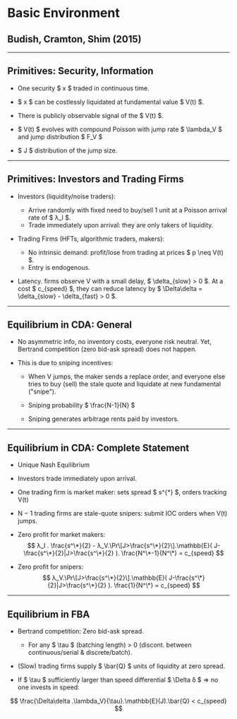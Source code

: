  
# Basic Environment
 
## Budish, Cramton, Shim (2015)

---------------------------------------------------------

## Primitives: Security, Information

* One security $ x $ traded in continuous time.

* $ x $ can be costlessly liquidated at fundamental value $ V(t) $. 

* There is publicly observable signal of the $ V(t) $.  
 <!--no asymmetric information, costs of inventory, etc "best case scenario for price discovery"-->

* $ V(t) $ evolves with compound Poisson with jump rate $ \lambda_V $ and jump distribution $ F_V $ 
<!--  Finite support; Symmetric with mean zero-->

* $ J $ distribution of the jump size.  
<!--abs value of F_v realizations-->

---------------------------------------------------------

## Primitives: Investors and Trading Firms

<!--end users of financial markets: mutual funds, pension funds, hedge funds, etc. -->

* Investors (liquidity/noise traders):
    * Arrive randomly with fixed need to buy/sell 1 unit at a Poisson arrival rate of $ λ_I $. 
    * Trade immediately upon arrival: they are only takers  of liquidity. 

* Trading Firms (HFTs, algorithmic traders, makers):
    * No intrinsic demand: profit/lose from trading at prices $ p \neq V(t) $.
    * Entry is endogenous.
    
* Latency. firms observe V with a small delay, $ \delta_{slow} > 0 $. At a cost $ c_{speed} $, they can reduce latency by $ \Delta\delta = \delta_{slow} - \delta_{fast} > 0 $. 
      
---------------------------------------------------------

## Equilibrium in CDA: General
 
* No asymmetric info, no inventory costs, everyone risk neutral. Yet, Bertrand competition (zero bid-ask spread) does not happen. 
  
* This is due to sniping incentives:
    
    * When V jumps, the maker sends a replace order, and everyone else tries to buy (sell) the stale quote and liquidate at new fundamental ("snipe").
    
    * Sniping probability $ \frac{N-1}{N} $
    
    * Sniping generates arbitrage rents paid by investors.

---------------------------------------------------------

## Equilibrium in CDA: Complete Statement 
 
* Unique Nash Equilibrium

* Investors trade immediately upon arrival.
 
* One trading firm is market maker: sets spread $ s^{*} $, orders tracking V(t)
 
* N − 1 trading firms are stale-quote snipers: submit IOC orders when V(t) jumps.
  
* Zero profit for market makers: 
$$ λ_I . \frac{s^\*}{2} - λ_V.\Pr\[J>\frac{s^\*}{2}\].\mathbb{E}( J-\frac{s^\*}{2}|J>\frac{s^\*}{2} ). \frac{N^\*-1}{N^\*} = c_{speed} $$

* Zero profit for snipers: 
$$ λ_V.\Pr\[J>\frac{s^\*}{2}\].\mathbb{E}( J-\frac{s^\*}{2}|J>\frac{s^\*}{2} ). \frac{1}{N^\*} = c_{speed} $$


<!--

    Simplifies to lambda_I s*/2 = N* c_speed:     
    "all of the expenditure by trading  rms on speed technology ultimately is borne by investors, via the bid-ask spread."..."Arms-race prize = expenditures on speed = cost to investors"
  
  
    * Equilibrium Condition Exo Entry: Revenue from investors = rents to trading firms. 
    $$ λ_I . \frac{s}{2} = λ_V.\Pr\[J>\frac{s}{2}\].\mathbb{E}( J-\frac{s}{2}|J>\frac{s}{2} ) $$

-->

---------------------------------------------------------

## Equilibrium in FBA
 
* Bertrand competition: Zero bid-ask spread.

    * For any $ \tau $ (batching length) > 0 (discont. between continuous/serial & discrete/batch).

* (Slow) trading firms supply $ \bar{Q} $ units of liquidity at zero spread.

* If $ \tau $ sufficiently larger than speed differential $ \Delta δ $ => no one invests in speed:

$$ \frac{\Delta\delta .\lambda_V}{\tau}.\mathbb{E}(J).\bar{Q} < c_{speed}  $$

<!--The fraction Deltaδ*λjump/tau  is the proportion of time which the fast trader has a profitable sniping opportunity. For finite Q, the condition is satisfied for long enough τ.-->